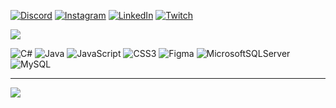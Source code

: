 
[![Discord](https://img.shields.io/badge/Discord-%237289DA.svg?logo=discord&logoColor=white)](https://discord.gg/lyndark_#6666) [![Instagram](https://img.shields.io/badge/Instagram-%23E4405F.svg?logo=Instagram&logoColor=white)](https://instagram.com/lyndark_) [![LinkedIn](https://img.shields.io/badge/LinkedIn-%230077B5.svg?logo=linkedin&logoColor=white)](https://linkedin.com/in/evelyn-rodrigues-18b104224) [![Twitch](https://img.shields.io/badge/Twitch-%239146FF.svg?logo=Twitch&logoColor=white)](https://twitch.tv/lyndark_) 

![](https://github-readme-stats.vercel.app/api/top-langs/?username=lyndark&theme=dark&hide_border=false&include_all_commits=false&count_private=false&layout=compact)

![C#](https://img.shields.io/badge/c%23-%23239120.svg?style=for-the-badge&logo=c-sharp&logoColor=white) ![Java](https://img.shields.io/badge/java-%23ED8B00.svg?style=for-the-badge&logo=java&logoColor=white) ![JavaScript](https://img.shields.io/badge/javascript-%23323330.svg?style=for-the-badge&logo=javascript&logoColor=%23F7DF1E) ![CSS3](https://img.shields.io/badge/css3-%231572B6.svg?style=for-the-badge&logo=css3&logoColor=white) 	![Figma](https://img.shields.io/badge/figma-%23F24E1E.svg?style=for-the-badge&logo=figma&logoColor=white) ![MicrosoftSQLServer](https://img.shields.io/badge/Microsoft%20SQL%20Sever-CC2927?style=for-the-badge&logo=microsoft%20sql%20server&logoColor=white) ![MySQL](https://img.shields.io/badge/mysql-%2300f.svg?style=for-the-badge&logo=mysql&logoColor=white)

---
[![](https://visitcount.itsvg.in/api?id=lyndark&icon=0&color=0)](https://visitcount.itsvg.in)

<!-- Proudly created with GPRM ( https://gprm.itsvg.in ) -->
